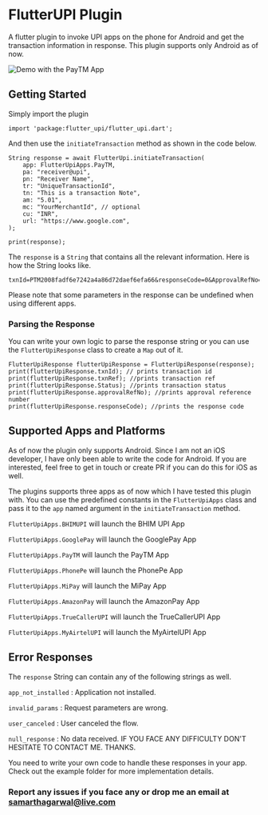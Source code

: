 # FlutterUPI Plugin

A flutter plugin to invoke UPI apps on the phone for Android and get the transaction information in response. This plugin supports only Android as of now.

![Demo with the PayTM App](demo.gif)

## Getting Started

Simply import the plugin

```
import 'package:flutter_upi/flutter_upi.dart';
```

And then use the `initiateTransaction` method as shown in the code below.

```
String response = await FlutterUpi.initiateTransaction(
    app: FlutterUpiApps.PayTM,
    pa: "receiver@upi",
    pn: "Receiver Name",
    tr: "UniqueTransactionId",
    tn: "This is a transaction Note",
    am: "5.01",
    mc: "YourMerchantId", // optional
    cu: "INR",
    url: "https://www.google.com",
);

print(response);

```

The `response` is a `String` that contains all the relevant information. Here is how the String looks like.

```
txnId=PTM2008fadf6e7242a4a86d72daef6efa66&responseCode=0&ApprovalRefNo=913338799016&Status=SUCCESS&txnRef=TR1234
```
Please note that some parameters in the response can be undefined when using different apps.

### Parsing the Response
You can write your own logic to parse the response string or you can use the `FlutterUpiResponse` class to create a `Map` out of it.
```
FlutterUpiResponse flutterUpiResponse = FlutterUpiResponse(response);
print(flutterUpiResponse.txnId); // prints transaction id
print(flutterUpiResponse.txnRef); //prints transaction ref 
print(flutterUpiResponse.Status); //prints transaction status
print(flutterUpiResponse.approvalRefNo); //prints approval reference number
print(flutterUpiResponse.responseCode); //prints the response code
```

## Supported Apps and Platforms
As of now the plugin only supports Android. Since I am not an iOS developer, I have only been able to write the code for Android. If you are interested, feel free to get in touch or create PR if you can do this for iOS as well.

The plugins supports three apps as of now which I have tested this plugin with. You can use the predefined constants in the `FlutterUpiApps` class and pass it to the `app` named argument in the `initiateTransaction` method.

`FlutterUpiApps.BHIMUPI` will launch the BHIM UPI App 

`FlutterUpiApps.GooglePay` will launch the GooglePay App

`FlutterUpiApps.PayTM` will launch the PayTM App

`FlutterUpiApps.PhonePe` will launch the PhonePe App

`FlutterUpiApps.MiPay` will launch the MiPay App

`FlutterUpiApps.AmazonPay` will launch the AmazonPay App

`FlutterUpiApps.TrueCallerUPI` will launch the TrueCallerUPI App

`FlutterUpiApps.MyAirtelUPI` will launch the MyAirtelUPI App

## Error Responses
The `response` String can contain any of the following strings as well.

`app_not_installed` : Application not installed.

`invalid_params` : Request parameters are wrong.

`user_canceled` : User canceled the flow.

`null_response` : No data received.
IF YOU FACE ANY DIFFICULTY DON'T HESITATE TO CONTACT ME. 
THANKS.

You need to write your own code to handle these responses in your app. Check out the example folder for more implementation details.

### Report any issues if you face any or drop me an email at samarthagarwal@live.com






